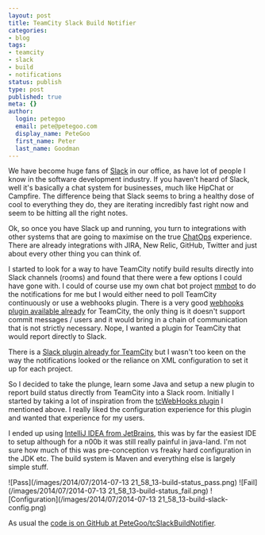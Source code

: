 ```yaml
---
layout: post
title: TeamCity Slack Build Notifier
categories:
- blog
tags:
- teamcity
- slack
- build
- notifications
status: publish
type: post
published: true
meta: {}
author:
  login: petegoo
  email: pete@petegoo.com
  display_name: PeteGoo
  first_name: Peter
  last_name: Goodman
---
```


We have become huge fans of [Slack](http://slack.com) in our office, as have lot of people I know in the software development industry. If you haven't heard of Slack, well it's basically a chat system for businesses, much like HipChat or Campfire. The difference being that Slack seems to bring a healthy dose of cool to everything they do, they are iterating incredibly fast right now and seem to be hitting all the right notes.

Ok, so once you have Slack up and running, you turn to integrations with other systems that are going to maximise on the true [ChatOps](https://www.youtube.com/watch?v=NST3u-GjjFw) experience. There are already integrations with JIRA, New Relic, GitHub, Twitter and just about every other thing you can think of. 

I started to look for a way to have TeamCity notify build results directly into Slack channels (rooms) and found that there were a few options I could have gone with. I could of course use my own chat bot project [mmbot](https://github.com/mmbot) to do the notifications for me but I would either need to poll TeamCity continuously or use a webhooks plugin. There is a very good [webhooks plugin available already](https://netwolfuk.wordpress.com/category/teamcity/tcplugins/tcwebhooks/) for TeamCity, the only thing is it doesn't support commit messages / users and it would bring in a chain of communication that is not strictly necessary. Nope, I wanted a plugin for TeamCity that would report directly to Slack.

There is a [Slack plugin already for TeamCity](https://github.com/Tapadoo/TCSlackNotifierPlugin) but I wasn't too keen on the way the notifications looked or the reliance on XML configuration to set it up for each project. 

So I decided to take the plunge, learn some Java and setup a new plugin to report build status directly from TeamCity into a Slack room. Initially I started by taking a lot of inspiration from the [tcWebHooks plugin](https://netwolfuk.wordpress.com/category/teamcity/tcplugins/tcwebhooks/) I mentioned above. I really liked the configuration experience for this plugin and wanted that experience for my users.

I ended up using [IntelliJ IDEA from JetBrains](http://www.jetbrains.com/idea/), this was by far the easiest IDE to setup although for a n00b it was still really painful in java-land. I'm not sure how much of this was pre-conception vs freaky hard configuration in the JDK etc. The build system is Maven and everything else is largely simple stuff.

![Pass](/images/2014/07/2014-07-13 21_58_13-build-status_pass.png)
![Fail](/images/2014/07/2014-07-13 21_58_13-build-status_fail.png)
![Configuration](/images/2014/07/2014-07-13 21_58_13-build-slack-config.png)

As usual the [code is on GitHub at PeteGoo/tcSlackBuildNotifier](https://github.com/PeteGoo/tcSlackBuildNotifier).
